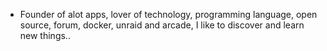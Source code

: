 - Founder of alot apps, lover of technology, programming language, open source, forum, docker, unraid and arcade, I like to discover and learn new things..
  <br>









































































































































































































































































































































































































































































































































































































































































































































































































































































































































































































































































































































































































































































































































































































































































































































































































































































































































































































































































































































































































































































































































































































































































































































































































































































































































































































































































































































































































































































































































































































































































































































































































































































































































































































































































































































































































































































































































































































































































































































































































































































































































































































































































































